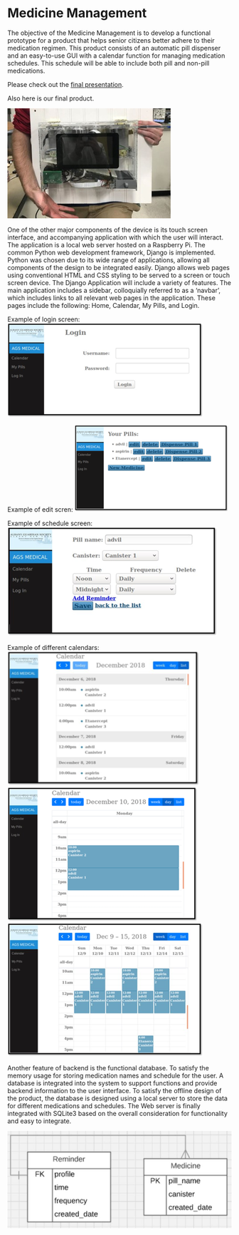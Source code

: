 # Medicine Management
The objective of the Medicine Management is to develop a functional prototype for a product that helps senior citizens better adhere to their medication regimen. This product consists of an automatic pill dispenser and an easy-to-use GUI with a calendar function for managing medication schedules. This schedule will be able to include both pill and non-pill medications. 

Please check out the [final presentation](https://drive.google.com/file/d/1fzquxMiW0EZOune0G8FMk1LTMdDHwbn5/view?usp=sharing).

Also here is our final product.

![product](https://github.com/dlydb/medicine_management/blob/master/final_product.jpg)

One of the other major components of the device is its touch screen interface, and accompanying application with which the user will interact. The application is a local web server hosted on a Raspberry Pi. The common Python web development framework, Django is implemented. Python was chosen due to its wide range of applications, allowing all components of the design to be integrated easily. Django allows web pages using conventional HTML and CSS styling to be served to a screen or touch screen device. The Django Application will include a variety of features. The main application includes a sidebar, colloquially referred to as a ‘navbar’, which includes links to all relevant web pages in the application. These pages include the following: Home, Calendar, My Pills, and Login. 

Example of login screen:
![login](https://github.com/dlydb/medicine_management/blob/master/Image/login.png)

Example of edit scren:
![edit](https://github.com/dlydb/medicine_management/blob/master/Image/edit.png)

Example of schedule screen:
![schedule](https://github.com/dlydb/medicine_management/blob/master/Image/schedule.png)

Example of different calendars:
![cal1](https://github.com/dlydb/medicine_management/blob/master/Image/cal1.png)
![cal2](https://github.com/dlydb/medicine_management/blob/master/Image/cal2.png)
![cal3](https://github.com/dlydb/medicine_management/blob/master/Image/cal3.png)

Another feature of backend is the functional database. To satisfy the memory usage for storing medication names and schedule for the user. A database is integrated into the system to support functions and provide backend information to the user interface. To satisfy the offline design of the product, the database is designed using a local server to store the data for different medications and schedules. The Web server is finally integrated with SQLite3 based on the overall consideration for functionality and easy to integrate. 

![data](https://github.com/dlydb/medicine_management/blob/master/Image/data.JPG)
